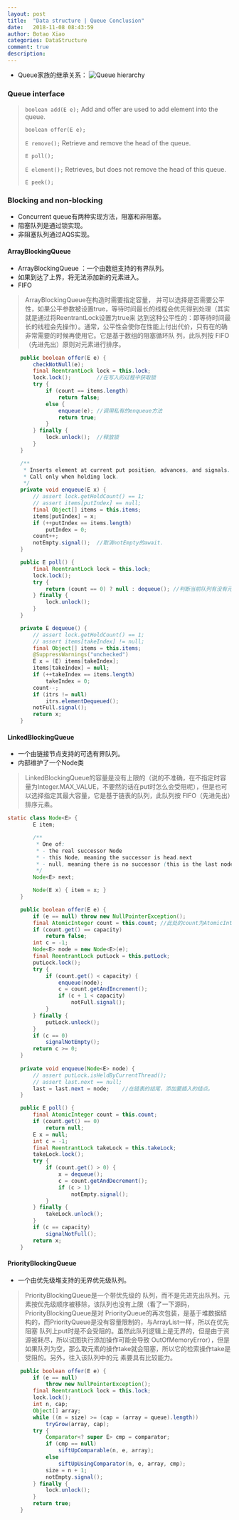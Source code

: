 ```yaml
---
layout: post
title:  "Data structure | Queue Conclusion"
date:   2018-11-08 08:43:59
author: Botao Xiao
categories: DataStructure
comment: true
description: 
---
```

* Queue家族的继承关系：
![Queue hierarchy](https://i.imgur.com/SrKTwOh.png)
### Queue interface
> `boolean add(E e);`	Add and offer are used to add element into the queue.
>
> `boolean offer(E e);`
>
> `E remove();`			Retrieve and remove the head of the queue.
> 
> `E poll();`
> 
> `E element();`		Retrieves, but does not remove the head of this queue.
> 
> `E peek();`

### Blocking and non-blocking
* Concurrent queue有两种实现方法，阻塞和非阻塞。
* 阻塞队列是通过锁实现。
* 非阻塞队列通过AQS实现。

#### ArrayBlockingQueue
* ArrayBlockingQueue ：一个由数组支持的有界队列。
* 如果到达了上界，将无法添加新的元素进入。
* FIFO
>ArrayBlockingQueue在构造时需要指定容量， 并可以选择是否需要公平性，如果公平参数被设置true，等待时间最长的线程会优先得到处理（其实就是通过将ReentrantLock设置为true来 达到这种公平性的：即等待时间最长的线程会先操作）。通常，公平性会使你在性能上付出代价，只有在的确非常需要的时候再使用它。它是基于数组的阻塞循环队 列，此队列按 FIFO（先进先出）原则对元素进行排序。
```Java
	public boolean offer(E e) {
        checkNotNull(e);
        final ReentrantLock lock = this.lock;
        lock.lock();		//在写入的过程中获取锁
        try {
            if (count == items.length)
                return false;
            else {
                enqueue(e);	//调用私有的enqueue方法
                return true;
            }
        } finally {
            lock.unlock();	//释放锁
        }
    }
```
```Java
    /**
     * Inserts element at current put position, advances, and signals.
     * Call only when holding lock.
     */
    private void enqueue(E x) {
        // assert lock.getHoldCount() == 1;
        // assert items[putIndex] == null;
        final Object[] items = this.items;
        items[putIndex] = x;
        if (++putIndex == items.length)
            putIndex = 0;
        count++;
        notEmpty.signal();	//取消notEmpty的await.
    }
```
```Java
    public E poll() {
        final ReentrantLock lock = this.lock;
        lock.lock();
        try {
            return (count == 0) ? null : dequeue();	//判断当前队列有没有元素。有的话调用deqeueu方法。
        } finally {
            lock.unlock();
        }
    }
```
```Java
    private E dequeue() {
        // assert lock.getHoldCount() == 1;
        // assert items[takeIndex] != null;
        final Object[] items = this.items;
        @SuppressWarnings("unchecked")
        E x = (E) items[takeIndex];
        items[takeIndex] = null;
        if (++takeIndex == items.length)
            takeIndex = 0;
        count--;
        if (itrs != null)
            itrs.elementDequeued();
        notFull.signal();
        return x;
    }
```

#### LinkedBlockingQueue
* 一个由链接节点支持的可选有界队列。
* 内部维护了一个Node类
>LinkedBlockingQueue的容量是没有上限的（说的不准确，在不指定时容量为Integer.MAX_VALUE，不要然的话在put时怎么会受阻呢），但是也可以选择指定其最大容量，它是基于链表的队列，此队列按 FIFO（先进先出）排序元素。
```Java
static class Node<E> {
        E item;

        /**
         * One of:
         * - the real successor Node
         * - this Node, meaning the successor is head.next
         * - null, meaning there is no successor (this is the last node)
         */
        Node<E> next;

        Node(E x) { item = x; }
    }
```
```Java
	public boolean offer(E e) {
        if (e == null) throw new NullPointerException();
        final AtomicInteger count = this.count;	//此处的count为AtomicInteger，维护了原子性
        if (count.get() == capacity)
            return false;
        int c = -1;
        Node<E> node = new Node<E>(e);
        final ReentrantLock putLock = this.putLock;
        putLock.lock();
        try {
            if (count.get() < capacity) {
                enqueue(node);
                c = count.getAndIncrement();	
                if (c + 1 < capacity)
                    notFull.signal();
            }
        } finally {
            putLock.unlock();
        }
        if (c == 0)
            signalNotEmpty();
        return c >= 0;
    }
    
    private void enqueue(Node<E> node) {
        // assert putLock.isHeldByCurrentThread();
        // assert last.next == null;
        last = last.next = node;	//在链表的结尾，添加要插入的结点。
    }
```
```Java
	public E poll() {
        final AtomicInteger count = this.count;
        if (count.get() == 0)
            return null;
        E x = null;
        int c = -1;
        final ReentrantLock takeLock = this.takeLock;
        takeLock.lock();
        try {
            if (count.get() > 0) {
                x = dequeue();
                c = count.getAndDecrement();
                if (c > 1)
                    notEmpty.signal();
            }
        } finally {
            takeLock.unlock();
        }
        if (c == capacity)
            signalNotFull();
        return x;
    }
```

#### PriorityBlockingQueue 
* 一个由优先级堆支持的无界优先级队列。
>PriorityBlockingQueue是一个带优先级的 队列，而不是先进先出队列。元素按优先级顺序被移除，该队列也没有上限（看了一下源码，PriorityBlockingQueue是对 PriorityQueue的再次包装，是基于堆数据结构的，而PriorityQueue是没有容量限制的，与ArrayList一样，所以在优先阻塞 队列上put时是不会受阻的。虽然此队列逻辑上是无界的，但是由于资源被耗尽，所以试图执行添加操作可能会导致 OutOfMemoryError），但是如果队列为空，那么取元素的操作take就会阻塞，所以它的检索操作take是受阻的。另外，往入该队列中的元 素要具有比较能力。
```Java
    public boolean offer(E e) {
        if (e == null)
            throw new NullPointerException();
        final ReentrantLock lock = this.lock;
        lock.lock();
        int n, cap;
        Object[] array;
        while ((n = size) >= (cap = (array = queue).length))
            tryGrow(array, cap);
        try {
            Comparator<? super E> cmp = comparator;
            if (cmp == null)
                siftUpComparable(n, e, array);
            else
                siftUpUsingComparator(n, e, array, cmp);
            size = n + 1;
            notEmpty.signal();
        } finally {
            lock.unlock();
        }
        return true;
    }
```










































